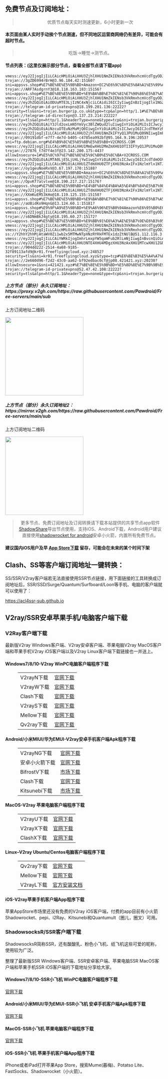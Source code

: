
<h2>免费节点及订阅地址：</h2>
<blockquote>
<p style="text-align: center;">优质节点每天实时测速更新，6小时更新一次</p>
</blockquote>
<h4>本页面由某人实时手动挨个节点测速，但不同地区运营商网络仍有差异，可能会有超时节点。</h4>
<blockquote>
<p style="text-align: center;">吃饭->睡觉->测节点。</p>
</blockquote>
<h4>节点列表：(这里仅展示部分节点，查看全部节点请下载app)</h4>

```trojan://4378e5d1-cddd-42b0-bcc5-d4350fc59b4a@sg01.freeflyingcloud.xyz:35702?security=tls&sni=sg01.freeflyingcloud.xyz#%E8%8B%B1%E5%9B%BD+V2CROSS.COM
vmess://eyJ2IjogIjIiLCAicHMiOiAiXHU3ZjhlXHU1NmZkIENsb3VkRmxhcmVcdTgyODJcdTcwYjkiLCAiYWRkIjogIjE3Mi42Ny4xOTkuMTg1IiwgInBvcnQiOiAiODA4MCIsICJpZCI6ICJiNTUxYWEyMi0yMmFmLTExZWUtYjhkOC1mMjNjOTMyZWI2OGQiLCAiYWlkIjogIjAiLCAic2N5IjogImF1dG8iLCAibmV0IjogIndzIiwgInR5cGUiOiAibm9uZSIsICJob3N0IjogIm9paWN0dy55eWRzaWkuY29tIiwgInBhdGgiOiAiLyIsICJ0bHMiOiAiIiwgInNuaSI6ICIiLCAiYWxwbiI6ICIifQ==
trojan://3gZD6994rBrH@3.96.184.42:15160?sni=appsvs.shop#%E7%BE%8E%E5%9B%BD+Amazon+EC2%E6%9C%8D%E5%8A%A1%E5%99%A8
trojan://ARF7AsdgrnY3@18.118.163.183:15156?sni=appsvs.shop#%E7%BE%8E%E5%9B%BD+%E9%BA%BB%E7%9C%81%E7%90%86%E5%B7%A5%E5%AD%A6%E9%99%A2
vmess://eyJ2IjogIjIiLCAicHMiOiAiXHU3ZjhlXHU1NmZkIENsb3VkRmxhcmVcdTgyODJcdTcwYjkiLCAiYWRkIjogInloNC5kdGt1NDEueHl6IiwgInBvcnQiOiAiODA4MCIsICJ0eXBlIjogIm5vbmUiLCAiaWQiOiAiMDI4YzgxMzEtOWUzZS00ODM2LTk0YWMtZWE3ZjI0ZDRkMDVhIiwgImFpZCI6ICIwIiwgIm5ldCI6ICJ3cyIsICJwYXRoIjogIjAyOGM4MTMxLTllM2UtNDgzNi05NGFjLWVhN2YyNGQ0ZDA1YS12bSIsICJob3N0IjogImJvb3R5LXBlbnNpb25zLXNjaGVkdWxpbmctYmxvZ2dpbmcudHJ5Y2xvdWRmbGFyZS5jb20iLCAidGxzIjogIiJ9
vmess://eyJhZGQiOiAiODUuMTE3LjIzNC4xNjciLCAidiI6ICIyIiwgInBzIjogIlx1NGZjNFx1N2Y1N1x1NjVhZiBcdTgzYWJcdTY1YWZcdTc5ZDFKdXN0SG9zdCIsICJwb3J0IjogODAsICJpZCI6ICIxYTM2M2RjOS02OThjLTQ5ZDItZTAwZC1jNDMwMDVmNjRjNDAiLCAiYWlkIjogIjAiLCAibmV0IjogIndzIiwgInR5cGUiOiAiIiwgImhvc3QiOiAiIiwgInBhdGgiOiAiL1RHQGRuczY4XHU1MTRkXHU4ZDM5XHU4MjgyXHU3MGI5IiwgInRscyI6ICIifQ==
trojan://telegram-id-privatevpns@18.199.201.136:22222?security=tls&sni=trojan.burgerip.co.uk&type=tcp&alpn=http/1.1#%E7%BE%8E%E5%9B%BD+Amazon%E6%95%B0%E6%8D%AE%E4%B8%AD%E5%BF%83
trojan://telegram-id-directvpn@3.137.23.214:22222?security=tls&alpn=http/1.1&headerType=none&type=tcp&sni=trojan.burgerip.co.uk#%E7%BE%8E%E5%9B%BD+Amazon+EC2%E6%9C%8D%E5%8A%A1%E5%99%A8
vmess://eyJhZGQiOiAiY3Jld2oxLmN5YmVyc3BlZWQud2luIiwgInYiOiAiMiIsICJwcyI6ICJcdTdmOGVcdTU2ZmQgQ2xvdWRGbGFyZVx1ODI4Mlx1NzBiOSIsICJwb3J0IjogMjA5NSwgImlkIjogIjBlYjRjNzhlLWM3ZmEtNGMwOC05MzA2LWFhYjgwZGI5ZmI5ZiIsICJhaWQiOiAiMCIsICJuZXQiOiAid3MiLCAidHlwZSI6ICIiLCAiaG9zdCI6ICJjcmV3ajEuY3liZXJzcGVlZC53aW4iLCAicGF0aCI6ICIvdmlkZW8uY2dpP2VkPTIwNDgiLCAidGxzIjogIiJ9
vmess://eyJhZGQiOiAiNzcuOTEuNzMuMjQ0IiwgInYiOiAiMiIsICJwcyI6ICJcdTRmYzRcdTdmNTdcdTY1YWYgVjJDUk9TUy5DT00iLCAicG9ydCI6IDgwLCAiaWQiOiAiZDhkNjM1YTMtMzgwNy00ODg2LWE2ZGMtODFkNDRjZTliNmFhIiwgImFpZCI6ICIwIiwgIm5ldCI6ICJ3cyIsICJ0eXBlIjogIiIsICJob3N0IjogIiIsICJwYXRoIjogIi92bWVzcyIsICJ0bHMiOiAiIn0=
vmess://eyJ2IjogIjIiLCAicHMiOiAiXHU3ZjhlXHU1NmZkIFYyQ1JPU1MuQ09NIiwgImFkZCI6ICIyMy4xNjIuMjAwLjIyNyIsICJwb3J0IjogNDQzLCAiYWlkIjogMCwgInNjeSI6ICJhdXRvIiwgIm5ldCI6ICJ3cyIsICJ0eXBlIjogIm5vbmUiLCAidGxzIjogInRscyIsICJpZCI6ICIwM2ZjYzYxOC1iOTNkLTY3OTYtNmFlZC04YTM4Yzk3NWQ1ODEiLCAicGF0aCI6ICIvbGlua3Z3cyJ9
trojan://09191dbf-e7f7-4e7d-b405-c4785ea992bf@95.164.9.196:2053?sni=ftp.debian.org#%E4%B9%8C%E5%85%8B%E5%85%B0+V2CROSS.COM
vmess://eyJ2IjogIjIiLCAicHMiOiAiXHU1MmEwXHU2MmZmXHU1OTI3IFYyQ1JPU1MuQ09NIiwgImFkZCI6ICIxNTguNTEuMTIzLjExMSIsICJwb3J0IjogNDQzLCAiaWQiOiAiMDNmY2M2MTgtYjkzZC02Nzk2LTZhZWQtOGEzOGM5NzVkNTgxIiwgImFpZCI6IDAsICJzY3kiOiAiYXV0byIsICJuZXQiOiAid3MiLCAicGF0aCI6ICIvbGlua3Z3cyIsICJ0bHMiOiAidGxzIn0=
trojan://27876_t7d7f4e3f@23.142.200.175:443?allowInsecure=1#%E5%8C%97%E7%BE%8E%E5%9C%B0%E5%8C%BA+V2CROSS.COM
vmess://eyJhZGQiOiAiMTA0LjE5LjU4LjYwIiwgInYiOiAiMiIsICJwcyI6ICJcdTdmOGVcdTU2ZmQgQ2xvdWRGbGFyZVx1ODI4Mlx1NzBiOSIsICJwb3J0IjogODA4MCwgImlkIjogImQ5YzVlYzZhLWE4ZDgtNDczMi04NDQ3LTU2ZmJkMmY5M2U5NiIsICJhaWQiOiAiMCIsICJuZXQiOiAid3MiLCAidHlwZSI6ICIiLCAiaG9zdCI6ICJjb25jZW50cmF0aW9ucy10YXhpLWFib3V0LXJlY29nbmlzZWQudHJ5Y2xvdWRmbGFyZS5jb20iLCAicGF0aCI6ICJkOWM1ZWM2YS1hOGQ4LTQ3MzItODQ0Ny01NmZiZDJmOTNlOTYtdm0iLCAidGxzIjogIiJ9
vmess://eyJ2IjogIjIiLCAicHMiOiAiXHU1ZTdmXHU0ZTFjXHU3NzAxIFx1NzlmYlx1NTJhOCIsICJhZGQiOiAiZGF0YS11cy12MS5zaHdqZmt3LmNuIiwgInBvcnQiOiAiMjA0MDEiLCAidHlwZSI6ICJub25lIiwgImlkIjogImIxNDc4ZTI0LTQ5MTYtM2FiZS04ZjE3LTE1OTMxMDEyZWNiZSIsICJhaWQiOiAiMCIsICJuZXQiOiAid3MiLCAicGF0aCI6ICIvZGViaWFuIiwgImhvc3QiOiAiZGF0YS11cy12MS5zaHdqZmt3LmNuIiwgInRscyI6ICIifQ==
trojan://oy1geuNoeRxV@3.67.197.170:15188?sni=appsvs.shop#%E7%BE%8E%E5%9B%BD+Amazon+EC2%E6%9C%8D%E5%8A%A1%E5%99%A8
vmess://eyJ2IjogIjIiLCAicHMiOiAiXHU3ZjhlXHU1NmZkIENsb3VkRmxhcmVcdTgyODJcdTcwYjkiLCAiYWRkIjogIjEwNC4yMS44Mi4zOSIsICJwb3J0IjogIjIwOTUiLCAidHlwZSI6ICJub25lIiwgImlkIjogIjdhNzM3ZjQxLWI3OTItNDI2MC05NGZmLTNkODY0ZGE2N2I4MCIsICJhaWQiOiAiMCIsICJuZXQiOiAid3MiLCAicGF0aCI6ICIvIiwgImhvc3QiOiAidHUubWFoaWx1LnNpdGUiLCAidGxzIjogIiJ9
trojan://OpvKf7alvlve@18.190.217.217:15176?sni=appsvs.shop#%E7%BE%8E%E5%9B%BD+%E4%BF%84%E4%BA%A5%E4%BF%84%E5%B7%9E%E9%83%BD%E6%9F%8F%E6%9E%97Amazon%E6%95%B0%E6%8D%AE%E4%B8%AD%E5%BF%83
vmess://eyJ2IjogIjIiLCAicHMiOiAiXHU1ZTdmXHU0ZTFjXHU3NzAxIFx1NzlmYlx1NTJhOCIsICJhZGQiOiAiZGF0YS1oay12MS51c2Fib29rcy5jb20uY24iLCAicG9ydCI6ICIyMDIwNiIsICJpZCI6ICJiMTQ3OGUyNC00OTE2LTNhYmUtOGYxNy0xNTkzMTAxMmVjYmUiLCAiYWlkIjogIjAiLCAic2N5IjogImF1dG8iLCAibmV0IjogIndzIiwgInR5cGUiOiAibm9uZSIsICJob3N0IjogImRhdGEtaGstdjEudXNhYm9va3MuY29tLmNuIiwgInBhdGgiOiAiL2RlYmlhbiIsICJ0bHMiOiAiIiwgInNuaSI6ICIiLCAiYWxwbiI6ICIifQ==
trojan://XXmKuEM53kHo@18.119.125.155:15158?sni=appsvs.shop#%E7%BE%8E%E5%9B%BD+%E9%BA%BB%E7%9C%81%E7%90%86%E5%B7%A5%E5%AD%A6%E9%99%A2
trojan://aUBidKo9HqnG@13.124.60.1:15181?sni=appsvs.shop#%E9%9F%A9%E5%9B%BD+%E9%A6%96%E5%B0%94Amazon%E6%95%B0%E6%8D%AE%E4%B8%AD%E5%BF%83
vmess://eyJ2IjogIjIiLCAicHMiOiAiXHU3ZjhlXHU1NmZkIENsb3VkRmxhcmVcdTgyODJcdTcwYjkiLCAiYWRkIjogImFkbWluLmFyem9uaG9zdC5pciIsICJwb3J0IjogIjIwODYiLCAiaWQiOiAiN2Q5M2U5OTItNDhjZi00MmQ0LTg0ZjgtNzU3NjhlODE1YTRjIiwgImFpZCI6ICIwIiwgInNjeSI6ICJhdXRvIiwgIm5ldCI6ICJ3cyIsICJ0eXBlIjogIm5vbmUiLCAiaG9zdCI6ICJhZG1pbi5hcnpvbmhvc3QuaXIiLCAicGF0aCI6ICIvIiwgInRscyI6ICIiLCAic25pIjogIiIsICJhbHBuIjogIiJ9
trojan://s6DNmBkJ4gty@18.195.60.27:15172?sni=appsvs.shop#%E5%BE%B7%E5%9B%BD+%E9%BB%91%E6%A3%AE%E5%B7%9E%E6%B3%95%E5%85%B0%E5%85%8B%E7%A6%8FAmazon%E6%95%B0%E6%8D%AE%E4%B8%AD%E5%BF%83
vmess://eyJ2IjogIjIiLCAicHMiOiAiXHU3ZjhlXHU1NmZkIENsb3VkRmxhcmVcdTgyODJcdTcwYjkiLCAiYWRkIjogIjEwNC4yMS4yMy4yMzEiLCAicG9ydCI6ICIyMDk1IiwgInR5cGUiOiAibm9uZSIsICJpZCI6ICI3YTczN2Y0MS1iNzkyLTQyNjAtOTRmZi0zZDg2NGRhNjdiODAiLCAiYWlkIjogIjAiLCAibmV0IjogIndzIiwgInBhdGgiOiAiLyIsICJob3N0IjogImZjZG4uZmxoYS5ydSIsICJ0bHMiOiAiIn0=
vmess://eyJ2IjogIjIiLCAicHMiOiAiXHU3ZjhlXHU1NmZkIENsb3VkRmxhcmVcdTgyODJcdTcwYjkiLCAiYWRkIjogIjEwNC4xOS40MC45OSIsICJwb3J0IjogIjg4ODAiLCAiaWQiOiAiNTdlMGNiNGQtZWFlNS00OGVjLTgwOTEtMTQ5ZGMyYjMwOWUwIiwgImFpZCI6ICIwIiwgInNjeSI6ICJhdXRvIiwgIm5ldCI6ICJ3cyIsICJ0eXBlIjogIm5vbmUiLCAiaG9zdCI6ICJ1ay5tb3NzLm5ldHdvcmsiLCAicGF0aCI6ICIvZC82NWRkNTAzLlRHLldhbmdDYWkyLldhbmdDYWlfODoxMDc2OTAiLCAidGxzIjogIiIsICJzbmkiOiAiIiwgImFscG4iOiAiIn0=
ss://Y2hhY2hhMjAtaWV0Zi1wb2x5MTMwNTpXNzRYRkFMTEx1dzZtNUlB@51.112.116.3:443#%E8%8B%B1%E5%9B%BD+%E7%A4%BE%E4%BC%9A%E4%BF%9D%E9%99%A9%E5%AE%89%E5%85%A8%E9%83%A8
vmess://eyJ2IjogIjIiLCAiYWRkIjogImhrLmxpYW5qaWFub2RlLmNjIiwgInBvcnQiOiAiMjEwMzIiLCAiaWQiOiAiMmUwMDlhNWEtNTMyOS00NmNjLWE2OWUtMDk3Yjk0MzIzMzI4IiwgImFpZCI6ICIwIiwgInNjeSI6ICJhdXRvIiwgIm5ldCI6ICJ3cyIsICJ0eXBlIjogIm5vbmUiLCAiaG9zdCI6ICJoazEubHVvZGkueHl6IiwgInBhdGgiOiAiL2hvbmdrb25nIiwgInRscyI6ICIiLCAic25pIjogIiIsICJhbHBuIjogIiIsICJwcyI6ICJcdTZjNWZcdTg5N2ZcdTc3MDEgXHU3OWZiXHU1MmE4XHU2NTcwXHU2MzZlXHU0ZTBhXHU3ZjUxXHU1MTZjXHU1MTcxXHU1MWZhXHU1M2UzIn0=
vmess://eyJ2IjogIjIiLCAicHMiOiAiXHU3NTE4XHU4MDgzXHU3NzAxXHU1MTcwXHU1ZGRlXHU1ZTAyIFx1NzlmYlx1NTJhOCIsICJhZGQiOiAiemYubGFsYXl1bi5jeW91IiwgInBvcnQiOiAiMTAxNjMiLCAiaWQiOiAiYjE1NTNhYmUtNmYxZi0zMjg4LWJmYzItOTA4YjJmOWZjNGZjIiwgImFpZCI6ICIwIiwgInNjeSI6ICJhdXRvIiwgIm5ldCI6ICJ3cyIsICJ0eXBlIjogIm5vbmUiLCAiaG9zdCI6ICJoay5sYWxheXVuc3NsLnh5eiIsICJwYXRoIjogIi92MnJheSIsICJ0bHMiOiAiIiwgInNuaSI6ICIiLCAiYWxwbiI6ICIifQ==
trojan://904dd222-2514-4a68-9185-32f89113afd9@kr01.freeflyingcloud.xyz:24852?security=tls&sni=kr01.freeflyingcloud.xyz&type=tcp#%E6%BE%B3%E5%A4%A7%E5%88%A9%E4%BA%9A+V2CROSS.COM
trojan://2e660d96-f2d2-43c0-aa62-bf92edbac0cf@jp08.421421.xyz:20230?allowInsecure=1&sni=421421.xyz#%E7%BE%8E%E5%9B%BD+%E5%8D%8E%E7%9B%9B%E9%A1%BF%E5%B7%9E%E8%A5%BF%E9%9B%85%E5%9B%BE%E5%B8%82%E4%BA%9A%E9%A9%AC%E9%80%8A%28Amazon%29%E5%85%AC%E5%8F%B8%E6%95%B0%E6%8D%AE%E4%B8%AD%E5%BF%83
trojan://telegram-id-privatevpns@52.47.42.108:22222?security=tls&alpn=http/1.1&headerType=none&type=tcp&sni=trojan.burgerip.co.uk#%E6%B3%95%E5%9B%BD+%E5%B7%B4%E9%BB%8EAmazon%E6%95%B0%E6%8D%AE%E4%B8%AD%E5%BF%83
```
<h5>上方节点（部分）永久订阅地址：https://proxy.v2gh.com/https://raw.githubusercontent.com/Pawdroid/Free-servers/main/sub</h5>
<p>上方订阅地址二维码</p>
<img src='https://raw.githubusercontent.com/Pawdroid/Free-servers/main/sub.png' width=250 height=250>
<h5>上方节点（部分）永久订阅地址2：https://mirror.v2gh.com/https://raw.githubusercontent.com/Pawdroid/Free-servers/main/sub</h5>
<p>上方订阅地址二维码</p>
<img src='https://raw.githubusercontent.com/Pawdroid/Free-servers/main/sub2.png' width=250 height=250>
<blockquote style='text-align: center;'>更多节点、免费订阅地址及订阅转换请下载本站提供的共享节点app软件<a href='https://shadowsharing.com'>ShadowShare</a>导出节点使用，支持iOS、Android下载，Android用户建议直接使用<a href='https://github.com/Pawdroid/shadowrocket_for_android'>shadowrocket for android</a>安卓小火箭，内置所有免费节点。</blockquote>
<h4>建议国内iOS用户及早 <a href='https://apps.apple.com/cn/app/shadowshare/id1612647259'>App Store下载</a> 留存，可能会在未来的某个时间下架</h4>

<div class="nv-content-wrap entry-content">
<h2>Clash、SS等客户端订阅地址一键转换：</h2>
<p>SS/SSR/V2ray客户端若无法直接使用SSR节点链接，用下面链接的工具转换成订阅地址后，SSR/SSD/Surge/Quantum/Surfboard/Loon等手机、电脑的客户端就可以使用了：</p>
<p><a href="https://acl4ssr-sub.github.io" target="_blank" rel="noreferrer noopener nofollow">https://acl4ssr-sub.github.io</a></p>
<h2>V2ray/SSR安卓苹果手机/电脑客户端下载</h2>
<h3>V2Ray客户端下载</h3>
<p>最新版V2ray Windows客户端、V2ray安卓客户端、苹果电脑V2ray MacOS客户端和苹果手机V2ray iOS客户端以及V2ray Linux客户端下载链接也一并送上。</p>
<h4>Windows7/8/10-<strong>V2ray WinPC电脑客户端</strong>程序下载</h4>
<figure class="wp-block-table alignwide is-style-stripes"><table><tbody><tr><td>V2rayN下载</td><td><a href="https://github.com/2dust/v2rayN/releases" target="_blank" rel="noreferrer noopener">官网下载</a></td></tr><tr><td>V2rayW下载</td><td><a href="https://github.com/Cenmrev/V2RayW/releases" target="_blank" rel="noreferrer noopener">官网下载</a></td></tr><tr><td>Clash下载</td><td><a href="https://github.com/Fndroid/clash_for_windows_pkg/releases" target="_blank" rel="noreferrer noopener">官网下载</a></td></tr><tr><td>V2rayS下载</td><td><a href="https://github.com/Shinlor/V2RayS/releases" target="_blank" rel="noreferrer noopener">官网下载</a></td></tr><tr><td>Mellow下载</td><td><a href="https://github.com/mellow-io/mellow/releases" target="_blank" rel="noreferrer noopener">官网下载</a></td></tr><tr><td>Qv2ray下载</td><td><a href="https://github.com/Qv2ray/Qv2ray" target="_blank" rel="noreferrer noopener">官网下载</a></td></tr></tbody></table></figure>
<h4><strong>Android/小米MIUI/华为EMUI-V2ray安卓手机客户端</strong>Apk程序下载</h4>
<figure class="wp-block-table alignwide is-style-stripes"><table><tbody><tr><td>V2rayNG下载</td><td><a href="https://github.com/2dust/v2rayNG/releases" target="_blank" rel="noreferrer noopener">官网下载</a></td></tr><tr><td>安卓小火箭下载</td><td><a href="https://github.com/Pawdroid/shadowrocket_for_android/releases" target="_blank" rel="noreferrer noopener">官网下载</a></td></tr><tr><td>BifrostV下载</td><td><a rel="noreferrer noopener" href="https://www.appsapk.com/downloading/latest/com.github.dawndiy.bifrostv-0.6.8.apk" target="_blank">市场下载</a></td></tr><tr><td>Clash下载</td><td><a href="https://github.com/Kr328/ClashForAndroid/releases" target="_blank" rel="noreferrer noopener">官网下载</a></td></tr><tr><td>Kitsunebi下载</td><td><a rel="noreferrer noopener" href="https://apkpure.com/kitsunebi/fun.kitsunebi.kitsunebi4android" target="_blank">市场下载</a></td></tr></tbody></table></figure>
<h4><strong>MacOS-V2ray <strong>苹果电脑</strong>客户端</strong>程序下载</h4>
<figure class="wp-block-table alignwide is-style-stripes"><table><tbody><tr><td>V2rayU下载</td><td><a href="https://github.com/yanue/V2rayU/releases" target="_blank" rel="noreferrer noopener">官网下载</a></td></tr><tr><td>V2rayX下载</td><td><a href="https://github.com/Cenmrev/V2RayX/releases" target="_blank" rel="noreferrer noopener">官网下载</a></td></tr><tr><td>ClashX下载</td><td><a href="https://github.com/yichengchen/clashX/releases" target="_blank" rel="noreferrer noopener">官网下载</a></td></tr></tbody></table></figure>
<h4><strong>Linux</strong>–<strong>V2ray Ubuntu/Centos电脑客户端</strong>程序下载</h4>
<figure class="wp-block-table alignwide is-style-stripes"><table><tbody><tr><td>Qv2ray下载</td><td><a href="https://github.com/Qv2ray/Qv2ray" target="_blank" rel="noreferrer noopener">官网下载</a></td></tr><tr><td>Mellow下载</td><td><a href="https://github.com/mellow-io/mellow/releases" target="_blank" rel="noreferrer noopener">官网下载</a></td></tr><tr><td>V2rayL下载</td><td><a rel="noreferrer noopener" href="https://github.com/jiangxufeng/v2rayL" target="_blank">官方安装文档</a></td></tr></tbody></table></figure>
<h4>iOS-<strong>V2ray苹果<strong>手机客户端</strong>App程序</strong>下载</h4>
<p>苹果AppStore市场里还没有免费的V2ray iOS客户端，付费的app目前有小火箭Shadowrocket、pepi、i2Ray、Kitsunebi和Quantumult（圈儿，圈叉）可用。</p>
<h3>ShadowsocksR/SSR客户端下载</h3>
<p>ShadowsocksR简称SSR，还有酸酸乳、粉色小飞机、纸飞机这些可爱的昵称，使用较为广泛。</p>
<p>整理了最新版SSR Windows客户端、SSR安卓客户端、苹果电脑SSR MacOS客户端和苹果手机SSR iOS客户端的下载地址分享给大家。</p>
<h4><strong>Windows7/8/10-<strong>SSR小飞机 WinPC电脑客户端</strong>程序下载</strong></h4>
<p><a rel="noreferrer noopener" href="https://github.com/shadowsocksrr/shadowsocksr-csharp/releases" target="_blank">官网下载</a></p>
<h4><strong><strong>Android/小米MIUI/华为EMUI-SSR小飞机 安卓手机客户端</strong>Apk程序下载</strong></h4>
<p><a rel="noreferrer noopener" href="https://github.com/shadowsocksrr/shadowsocksr-android/releases" target="_blank">官网下载</a></p>
<h4><strong><strong>MacOS-SSR小飞机 苹果电脑客户端</strong>程序下载</strong></h4>
<p><a href="https://github.com/qinyuhang/ShadowsocksX-NG-R/releases" target="_blank" rel="noreferrer noopener">官网下载</a></p>
<h4><strong>iOS-<strong>SSR小飞机 苹果手机客户端App程序</strong></strong>下载</h4>
<p>iPhone或者iPad打开苹果App Store，搜索Mume(暮梅)、Potatso Lite、FastSocks、Shadowrocket（小火箭）。</p>
